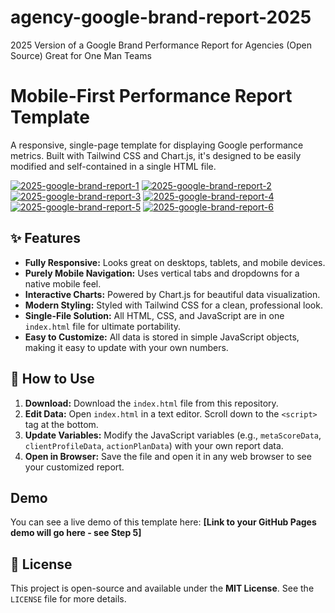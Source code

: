 # agency-google-brand-report-2025
2025 Version of a Google Brand Performance Report for Agencies (Open Source) Great for One Man Teams
# Mobile-First Performance Report Template

A responsive, single-page template for displaying Google performance metrics. Built with Tailwind CSS and Chart.js, it's designed to be easily modified and self-contained in a single HTML file.

<a href="https://ibb.co/dsfPsycj"><img src="https://i.ibb.co/dsfPsycj/2025-google-brand-report-1.jpg" alt="2025-google-brand-report-1" border="0"></a> <a href="https://ibb.co/Mkcm2XPh"><img src="https://i.ibb.co/Mkcm2XPh/2025-google-brand-report-2.jpg" alt="2025-google-brand-report-2" border="0"></a> <a href="https://ibb.co/C3JhDhpy"><img src="https://i.ibb.co/C3JhDhpy/2025-google-brand-report-3.jpg" alt="2025-google-brand-report-3" border="0"></a> <a href="https://ibb.co/gLjb7Nhb"><img src="https://i.ibb.co/gLjb7Nhb/2025-google-brand-report-4.jpg" alt="2025-google-brand-report-4" border="0"></a> <a href="https://ibb.co/W4hpr5BM"><img src="https://i.ibb.co/W4hpr5BM/2025-google-brand-report-5.jpg" alt="2025-google-brand-report-5" border="0"></a> <a href="https://ibb.co/svJSvcKY"><img src="https://i.ibb.co/svJSvcKY/2025-google-brand-report-6.jpg" alt="2025-google-brand-report-6" border="0"></a>

## ✨ Features

-   **Fully Responsive:** Looks great on desktops, tablets, and mobile devices.
-   **Purely Mobile Navigation:** Uses vertical tabs and dropdowns for a native mobile feel.
-   **Interactive Charts:** Powered by Chart.js for beautiful data visualization.
-   **Modern Styling:** Styled with Tailwind CSS for a clean, professional look.
-   **Single-File Solution:** All HTML, CSS, and JavaScript are in one `index.html` file for ultimate portability.
-   **Easy to Customize:** All data is stored in simple JavaScript objects, making it easy to update with your own numbers.

## 🚀 How to Use

1.  **Download:** Download the `index.html` file from this repository.
2.  **Edit Data:** Open `index.html` in a text editor. Scroll down to the `<script>` tag at the bottom.
3.  **Update Variables:** Modify the JavaScript variables (e.g., `metaScoreData`, `clientProfileData`, `actionPlanData`) with your own report data.
4.  **Open in Browser:** Save the file and open it in any web browser to see your customized report.

##  Demo

You can see a live demo of this template here:
**[Link to your GitHub Pages demo will go here - see Step 5]**

## 📜 License

This project is open-source and available under the **MIT License**. See the `LICENSE` file for more details.

